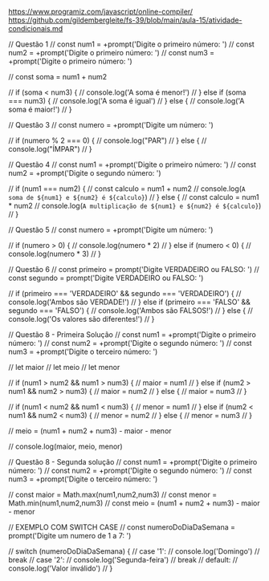 https://www.programiz.com/javascript/online-compiler/
https://github.com/gildembergleite/fs-39/blob/main/aula-15/atividade-condicionais.md

// Questão 1
// const num1 = +prompt('Digite o primeiro número: ')
// const num2 = +prompt('Digite o primeiro número: ')
// const num3 = +prompt('Digite o primeiro número: ')

// const soma = num1 + num2

// if (soma < num3) {
//     console.log('A soma é menor!')
// } else if (soma === num3) {
//     console.log('A soma é igual')
// } else {
//     console.log('A soma é maior!')
// }

// Questão 3
// const numero = +prompt('Digite um número: ')

// if (numero % 2 === 0) {
//     console.log("PAR")
// } else {
//     console.log("ÍMPAR")
// }

// Questão 4
// const num1 = +prompt('Digite o primeiro número: ')
// const num2 = +prompt('Digite o segundo número: ')

// if (num1 === num2) {
//     const calculo = num1 + num2
//     console.log(`A soma de ${num1} e ${num2} é ${calculo}`)
// } else {
//     const calculo = num1 * num2
//     console.log(`A multiplicação de ${num1} e ${num2} é ${calculo}`)
// }

// Questão 5
// const numero = +prompt('Digite um número: ')

// if (numero > 0) {
//     console.log(numero * 2)
// } else if (numero < 0) {
//     console.log(numero * 3)
// }

// Questão 6
// const primeiro = prompt('Digite VERDADEIRO ou FALSO: ')
// const segundo = prompt('Digite VERDADEIRO ou FALSO: ')

// if (primeiro === 'VERDADEIRO' && segundo === 'VERDADEIRO') {
//     console.log('Ambos são VERDADE!')
// } else if (primeiro === 'FALSO' && segundo === 'FALSO') {
//   console.log('Ambos são FALSOS!') 
// } else {
//     console.log('Os valores são diferentes!')
// }

// Questão 8 - Primeira Solução
// const num1 = +prompt('Digite o primeiro número: ')
// const num2 = +prompt('Digite o segundo número: ')
// const num3 = +prompt('Digite o terceiro número: ')

// let maior
// let meio
// let menor

// if (num1 > num2 && num1 > num3) {
//     maior = num1
// } else if (num2 > num1 && num2 > num3) {
//     maior = num2
// } else {
//     maior = num3
// }

// if (num1 < num2 && num1 < num3) {
//     menor = num1
// } else if (num2 < num1 && num2 < num3) {
//     menor = num2
// } else {
//     menor = num3
// }

// meio = (num1 + num2 + num3) - maior - menor

// console.log(maior, meio, menor)

// Questão 8 - Segunda solução
// const num1 = +prompt('Digite o primeiro número: ')
// const num2 = +prompt('Digite o segundo número: ')
// const num3 = +prompt('Digite o terceiro número: ')

// const maior = Math.max(num1,num2,num3)
// const menor = Math.min(num1,num2,num3)
// const meio = (num1 + num2 + num3) - maior - menor


// EXEMPLO COM SWITCH CASE
// const numeroDoDiaDaSemana = prompt('Digite um numero de 1 a 7: ')

// switch (numeroDoDiaDaSemana) {
//     case '1':
//         console.log('Domingo')
//         break
//     case '2':
//         console.log('Segunda-feira')
//         break
//     default:
//         console.log('Valor inválido')
// }
